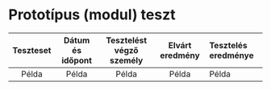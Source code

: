 # Prototípus (modul) teszt
| Teszteset | Dátum és időpont | Tesztelést végző személy | Elvárt eredmény | Tesztelés eredménye |
| :---: | :---: | :---: | :---: | :---
| Példa | Példa | Példa | Példa | Példa
